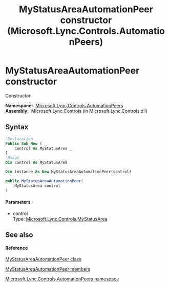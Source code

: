 ﻿---
title: MyStatusAreaAutomationPeer constructor  (Microsoft.Lync.Controls.AutomationPeers)
TOCTitle: 'MyStatusAreaAutomationPeer constructor '
ms:assetid: M:Microsoft.Lync.Controls.AutomationPeers.MyStatusAreaAutomationPeer.#ctor(Microsoft.Lync.Controls.MyStatusArea)_DI_3_UC_OCS14MrefLyncWPF
ms:mtpsurl: https://msdn.microsoft.com/en-us/library/microsoft.lync.controls.automationpeers.mystatusareaautomationpeer.mystatusareaautomationpeer(v=office.15)
ms:contentKeyID: 48601517
ms.date: 07/28/2014
mtps_version: v=office.15
f1_keywords:
- Microsoft.Lync.Controls.AutomationPeers.MyStatusAreaAutomationPeer.MyStatusAreaAutomationPeer
dev_langs:
- CSharp
- JScript
- VB
- other
---

# MyStatusAreaAutomationPeer constructor

Constructor

**Namespace:**  [Microsoft.Lync.Controls.AutomationPeers](microsoft-lync-controls-automationpeers-namespace_1.md)  
**Assembly:**  Microsoft.Lync.Controls (in Microsoft.Lync.Controls.dll)

## Syntax

``` vb
'Declaration
Public Sub New ( _
    control As MyStatusArea _
)
'Usage
Dim control As MyStatusArea

Dim instance As New MyStatusAreaAutomationPeer(control)
```

``` csharp
public MyStatusAreaAutomationPeer(
    MyStatusArea control
)
```

#### Parameters

  - control  
    Type: [Microsoft.Lync.Controls.MyStatusArea](mystatusarea-class-microsoft-lync-controls_1.md)  

## See also

#### Reference

[MyStatusAreaAutomationPeer class](mystatusareaautomationpeer-class-microsoft-lync-controls-automationpeers_1.md)

[MyStatusAreaAutomationPeer members](mystatusareaautomationpeer-members-microsoft-lync-controls-automationpeers_1.md)

[Microsoft.Lync.Controls.AutomationPeers namespace](microsoft-lync-controls-automationpeers-namespace_1.md)

